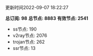 更新时间2022-09-07 18:22:27

**总订阅: 98**
**总节点: 8883**
**有效节点: 2541**
- ss节点: 190
- v2ray节点: 2076
- trojan节点: 262
- ssr节点: 13
